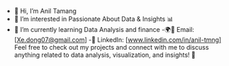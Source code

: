 - 👋 Hi, I’m Anil Tamang
- 👀 I’m interested in Passionate About Data & Insights 📊
- 🌱 I’m currently learning Data Analysis and finance
-🌍📧 Email: [Xe.dong07@gmail.com]
-💼 LinkedIn: [www.linkedin.com/in/anil-tmng]
Feel free to check out my projects and connect with me to discuss anything related to data analysis, visualization, and insights! 🚀

<!---
Aniltamang07/Aniltamang07 is a ✨ special ✨ repository because its `README.md` (this file) appears on your GitHub profile.
You can click the Preview link to take a look at your changes.
--->
